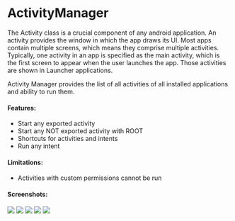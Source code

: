 # ActivityManager
The Activity class is a crucial component of any android application. An activity provides the window in which the app draws its UI. Most apps contain multiple screens, which means they comprise multiple activities. Typically, one activity in an app is specified as the main activity, which is the first screen to appear when the user launches the app. Those activities are shown in Launcher applications.

Activity Manager provides the list of all activities of all installed applications and ability to run them.

#### Features:
* Start any exported activity
* Start any NOT exported activity with ROOT
* Shortcuts for activities and intents
* Run any intent

#### Limitations:
* Activities with custom permissions cannot be run

#### Screenshots:

![](app/art/Screenshot_1529778033.png) ![](app/art/Screenshot_1529778077.png) ![](app/art/Screenshot_1529778088.png) ![](app/art/Screenshot_1529778211.png) ![](app/art/Screenshot_1529778232.png)
